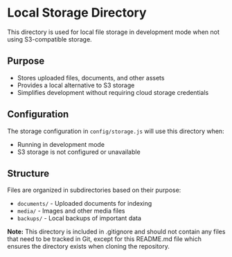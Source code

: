 # Local Storage Directory

This directory is used for local file storage in development mode when not using S3-compatible storage.

## Purpose

- Stores uploaded files, documents, and other assets
- Provides a local alternative to S3 storage
- Simplifies development without requiring cloud storage credentials

## Configuration

The storage configuration in `config/storage.js` will use this directory when:
- Running in development mode
- S3 storage is not configured or unavailable

## Structure

Files are organized in subdirectories based on their purpose:
- `documents/` - Uploaded documents for indexing
- `media/` - Images and other media files
- `backups/` - Local backups of important data

**Note:** This directory is included in .gitignore and should not contain any files that need to be tracked in Git, except for this README.md file which ensures the directory exists when cloning the repository.
